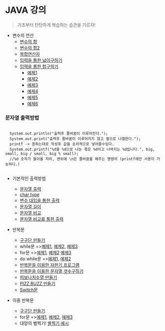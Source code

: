 # JAVA 강의
>기초부터 탄탄하게
>복습하는 습관을 기르자!

* 변수의 연산
  - [변수의 합](0518/Add.java)
  - [변수의 합2](0518/Add2.java)
  - [복합연산자](0519/InDec.java)
  - [입력을 통한 넓이구하기](0518/CircleArea.java)
  - [입력을 통한 합구하기](0519/prc4.java)
    + [예제1](0518/Ex.java)
    + [예제2](0518/Ex1.java)
    + [예제3](0518/Ex2.java)
    + [예제4](0518/Ex3.java)
    + [예제5](0518/Ex5.java)
    + [예제6](0518/Ex6.java)


### 문자열 출력방법

  <pre><code>
  System.out.println("출력후 줄바꿈이 이루어진다.");
  System.out.print("출력후 줄바꿈이 이루어지지 않고 옆으로 나열한다.");
  printf -> 원하는대로 작성후 값을 순차적으로 넣어줄수있다.
  System.out.printf("%d을 %d으로 나눈 몫은 %d이고 나머지는 %d입니다.", big, small, big / small, big % small);
  //%d 숫자가 들어올 자리, 맨위에 \n은 줄바꿈을 해주는 명령어 (printf에만 사용이 가능하다.)
  </code></pre>

* 기본적인 출력방법
  - [문자열 출력](0518/Hello.java)
  - [char type](0519/CharType.java)
  - [변수 대입을 통한 출력](0520/TestString.java)
  - [문자열 길이](0520/TestString2.java)
  - [문자열 비교](0520/StringEquals.java)
  - [문자열 비교를 통한 출력](0520/Umbrella.java)

* 반복문
  - [구구단 만들기](0523/Gugudan2.java)
  - while문 =>[예제1](0523/Loop1.java), [예제2](0523/Loop2.java), [예제3](0523/Loop3.java)
  - for문 =>[예제1](0523/LoopFor1.java), [예제2](0523/LoopFor2.java) [예제3](0523/Sum.java)
  - do while문 =>[예제1](0524/DoWhile.java), [예제2](0524/LetterGame.java)
  - [반복문을 이용한 자판기 프로그램](0523/ex4.java)
  - [반복문을 이용한 문자열 갯수구하기](0523/ex6.java)
  - [피보나치수열 만들기](0524/prc1.java)
  - [PIZZ BUZZ 만들기](0524/prc3.java)
  - [Switch문](0525/DaysInMonth.java)

* 이중 반복문 
  - [구구단 만들기](0525/Gugudan.java)
  - for문 =>[예제1](0525/Loop2D.java), [예제2](0525/Loop2D2.java), [예제3](0525/Loop2D3.java)
  - 대망의 별찍기! [별찍기 예시](0525/prc1.java)



